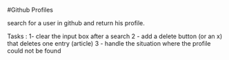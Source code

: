 #Github Profiles

search for a user in github and return his profile. 

Tasks :
1- clear the input box after a search
2 - add a delete button (or an x) that deletes one entry (article)
3 - handle the situation where the profile could not be found